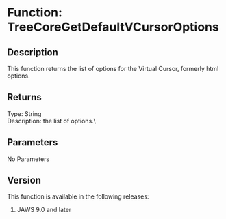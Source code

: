 # Function: TreeCoreGetDefaultVCursorOptions

## Description

This function returns the list of options for the Virtual Cursor,
formerly html options.

## Returns

Type: String\
Description: the list of options.\

## Parameters

No Parameters

## Version

This function is available in the following releases:

1.  JAWS 9.0 and later
